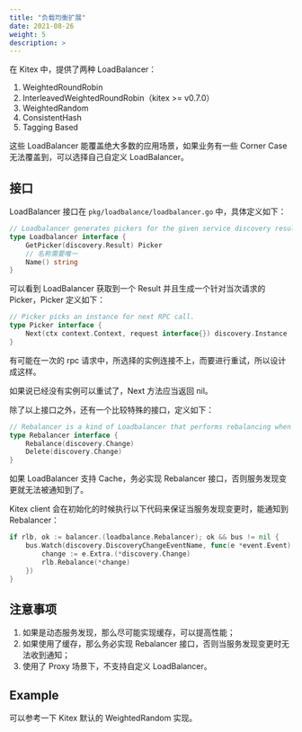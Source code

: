 ```yaml
---
title: "负载均衡扩展"
date: 2021-08-26
weight: 5
description: >
---
```


在 Kitex 中，提供了两种 LoadBalancer：

1. WeightedRoundRobin
2. InterleavedWeightedRoundRobin（kitex >= v0.7.0）
3. WeightedRandom
4. ConsistentHash
5. Tagging Based

这些 LoadBalancer 能覆盖绝大多数的应用场景，如果业务有一些 Corner Case 无法覆盖到，可以选择自己自定义 LoadBalancer。

## 接口

LoadBalancer 接口在 `pkg/loadbalance/loadbalancer.go` 中，具体定义如下：

```go
// Loadbalancer generates pickers for the given service discovery result.
type Loadbalancer interface {
    GetPicker(discovery.Result) Picker
    // 名称需要唯一
    Name() string
}
```

可以看到 LoadBalancer 获取到一个 Result 并且生成一个针对当次请求的 Picker，Picker 定义如下：

```go
// Picker picks an instance for next RPC call.
type Picker interface {
    Next(ctx context.Context, request interface{}) discovery.Instance
}
```

有可能在一次的 rpc 请求中，所选择的实例连接不上，而要进行重试，所以设计成这样。

如果说已经没有实例可以重试了，Next 方法应当返回 nil。

除了以上接口之外，还有一个比较特殊的接口，定义如下：

```go
// Rebalancer is a kind of Loadbalancer that performs rebalancing when the result of service discovery changes.
type Rebalancer interface {
    Rebalance(discovery.Change)
    Delete(discovery.Change)
}
```

如果 LoadBalancer 支持 Cache，务必实现 Rebalancer 接口，否则服务发现变更就无法被通知到了。

Kitex client 会在初始化的时候执行以下代码来保证当服务发现变更时，能通知到 Rebalancer：

```go
if rlb, ok := balancer.(loadbalance.Rebalancer); ok && bus != nil {
    bus.Watch(discovery.DiscoveryChangeEventName, func(e *event.Event) {
        change := e.Extra.(*discovery.Change)
        rlb.Rebalance(*change)
    })
}
```

## 注意事项

1. 如果是动态服务发现，那么尽可能实现缓存，可以提高性能；
2. 如果使用了缓存，那么务必实现 Rebalancer 接口，否则当服务发现变更时无法收到通知；
3. 使用了 Proxy 场景下，不支持自定义 LoadBalancer。

## Example

可以参考一下 Kitex 默认的 WeightedRandom 实现。
